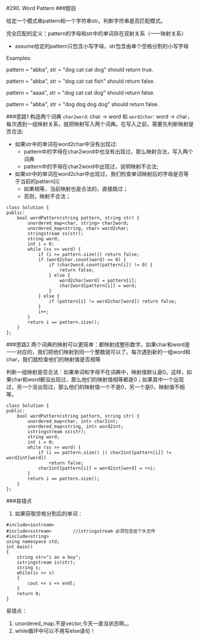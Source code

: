 #290. Word Pattern
###题目

给定一个模式串pattern和一个字符串str。判断字符串是否匹配模式。

完全匹配的定义：pattern的字母和str中的单词存在双射关系（一一映射关系）
 - assume给定的pattern只包含小写字母，str包含由单个空格分割的小写字母
 
Examples:

pattern = "abba", str = "dog cat cat dog" should return true.

pattern = "abba", str = "dog cat cat fish" should return false.

pattern = "aaaa", str = "dog cat cat dog" should return false.

pattern = "abba", str = "dog dog dog dog" should return false.

###思路1
构造两个词典 `char2word`: char -> word 和 `word2char`: word -> char，每次遇到一组映射关系，就把映射写入两个词典。在写入之前，需要先判断映射是否合法:

 - 如果str中的单词在word2char中没有出现过:
   - pattern中的字母在char2word中也没有出现过，那么映射合法，写入两个词典
   - pattern中的字母在char2word中出现过，说明映射不合法;
 - 如果str中的单词在word2char中出现过，我们检查单词映射后的字母是否等于当前的pattern[i]:
   - 如果相等，当前映射也是合法的，直接跳过；
   - 否则，映射不合法；

```
class Solution {
public:
    bool wordPattern(string pattern, string str) {
        unordered_map<char, string> char2word;
        unordered_map<string, char> word2char;
        stringstream ss(str);
        string word;
        int i = 0;
        while (ss >> word) {
            if (i >= pattern.size()) return false;
            if (word2char.count(word) == 0) {
                if (char2word.count(pattern[i]) != 0) {
                    return false;
                } else {
                    word2char[word] = pattern[i];
                    char2word[pattern[i]] = word;
                }
            } else {
                if (pattern[i] != word2char[word]) return false;
            }
            i++;
        }
        return i == pattern.size();
    }
};
```


###思路2
两个词典的映射可以更简单：都映射成整形数字。如果char和word是一一对应的，我们把他们映射到同一个整数就可以了。每次遇到新的一组word和char，我们就检查他们的映射值是否相等

判断一组映射是否合法：如果单词和字母不在词典中，映射值默认是0。这样，如果char和word都没出现过，那么他们的映射值相等都是0；如果其中一个出现过，另一个没出现过，那么他们的映射值一个不是0，另一个是0，映射值不相等。
```
class Solution {
public:
    bool wordPattern(string pattern, string str) {
        unordered_map<char, int> char2int;
        unordered_map<string, int> word2int;
        istringstream ss(str);
        string word;
        int i = 0;
        while (ss >> word) {
            if (i == pattern.size() || char2int[pattern[i]] != word2int[word])
                return false;
            char2int[pattern[i]] = word2int[word] = ++i;
        }
        return i == pattern.size();
    }
};
```


###易错点
1. 如果获取空格分割后的单词：
```
#include<iostream>  
#include<sstream>        //istringstream 必须包含这个头文件
#include<string>  
using namespace std;  
int main()  
{  
    string str="i an a boy";  
    istringstream is(str);  
    string s;  
    while(is >> s)  
    {  
        cout << s << endl;  
    }  
    return 0;  
} 
```
易错点：

1. unordered_map,不是vector,今天一直没状态啊。。
2. while循环中可以不用写else语句！
